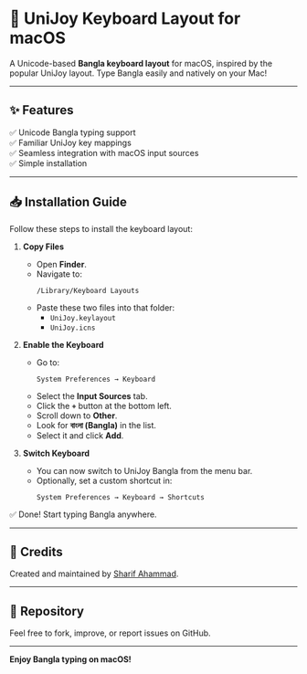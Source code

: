 # 🎹 UniJoy Keyboard Layout for macOS

A Unicode-based **Bangla keyboard layout** for macOS, inspired by the popular UniJoy layout. Type Bangla easily and natively on your Mac!

---

## ✨ Features

✅ Unicode Bangla typing support  
✅ Familiar UniJoy key mappings  
✅ Seamless integration with macOS input sources  
✅ Simple installation

---

## 📥 Installation Guide

Follow these steps to install the keyboard layout:

1. **Copy Files**
   - Open **Finder**.
   - Navigate to:
     ```
     /Library/Keyboard Layouts
     ```
   - Paste these two files into that folder:
     - `UniJoy.keylayout`
     - `UniJoy.icns`

2. **Enable the Keyboard**
   - Go to:
     ```
     System Preferences → Keyboard
     ```
   - Select the **Input Sources** tab.
   - Click the **`+`** button at the bottom left.
   - Scroll down to **Other**.
   - Look for **বাংলা (Bangla)** in the list.
   - Select it and click **Add**.

3. **Switch Keyboard**
   - You can now switch to UniJoy Bangla from the menu bar.
   - Optionally, set a custom shortcut in:
     ```
     System Preferences → Keyboard → Shortcuts
     ```

✅ Done! Start typing Bangla anywhere.

---

## 🙏 Credits

Created and maintained by [Sharif Ahammad](https://github.com/nuxrif).

---

## 📂 Repository

Feel free to fork, improve, or report issues on GitHub.

---

**Enjoy Bangla typing on macOS!**
